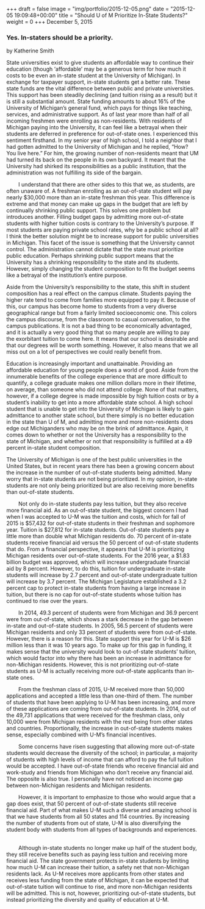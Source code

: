 +++
draft = false
image = "img/portfolio/2015-12-05.png"
date = "2015-12-05 19:09:48+00:00"
title = "Should U of M Prioritize In-State Students?"
weight = 0
+++
December 5, 2015
<!--more-->
### Yes. In-staters should be a priority.




by Katherine Smith


State universities exist to give students an affordable way to continue their education (though ‘affordable’ may be a generous term for how much it costs to be even an in-state student at the University of Michigan). In exchange for taxpayer support, in-state students get a better rate. These state funds are the vital difference between public and private universities. This support has been steadily declining (and tuition rising as a result) but it is still a substantial amount. State funding amounts to about 16% of the University of Michigan’s general fund, which pays for things like teaching, services, and administrative support. As of last year more than half of all incoming freshmen were enrolling as non-residents. With residents of Michigan paying into the University, it can feel like a betrayal when their students are deferred in preference for out-of-state ones. I experienced this sentiment firsthand. In my senior year of high school, I told a neighbor that I had gotten admitted to the University of Michigan and he replied, “How? You live here.” For him, the growing number of non-residents meant that UM had turned its back on the people in its own backyard. It meant that the University had shirked its responsibilities as a public institution, that the administration was not fulfilling its side of the bargain.

        I understand that there are other sides to this that we, as students, are often unaware of. A freshman enrolling as an out-of-state student will pay nearly $30,000 more than an in-state freshman this year. This difference is extreme and that money can make up gaps in the budget that are left by continually shrinking public support. This solves one problem but introduces another. Filling budget gaps by admitting more out-of-state students with higher tuition costs is contrary to the University’s purpose. If most students are paying private school rates, why be a public school at all? I think the better solution might be to increase support for public universities in Michigan. This facet of the issue is something that the University cannot control. The administration cannot dictate that the state must prioritize public education. Perhaps shrinking public support means that the University has a shrinking responsibility to the state and its students. However, simply changing the student composition to fit the budget seems like a betrayal of the institution’s entire purpose.

Aside from the University’s responsibility to the state, this shift in student composition has a real effect on the campus climate. Students paying the higher rate tend to come from families more equipped to pay it. Because of this, our campus has become home to students from a very diverse geographical range but from a fairly limited socioeconomic one. This colors the campus discourse, from the classroom to casual conversation, to the campus publications. It is not a bad thing to be economically advantaged, and it is actually a very good thing that so many people are willing to pay the exorbitant tuition to come here. It means that our school is desirable and that our degrees will be worth something. However, it also means that we all miss out on a lot of perspectives we could really benefit from.

Education is increasingly important and unattainable. Providing an affordable education for young people does a world of good. Aside from the innumerable benefits of the college experience that are more difficult to quantify, a college graduate makes one million dollars more in their lifetime, on average, than someone who did not attend college. None of that matters, however, if a college degree is made impossible by high tuition costs or by a student’s inability to get into a more affordable state school. A high school student that is unable to get into the University of Michigan is likely to gain admittance to another state school, but there simply is no better education in the state than U of M, and admitting more and more non-residents does edge out Michiganders who may be on the brink of admittance. Again, it comes down to whether or not the University has a responsibility to the state of Michigan, and whether or not that responsibility is fulfilled at a 49 percent in-state student composition.

The University of Michigan is one of the best public universities in the United States, but in recent years there has been a growing concern about the increase in the number of out-of-state students being admitted. Many worry that in-state students are not being prioritized. In my opinion, in-state students are not only being prioritized but are also receiving more benefits than out-of-state students.

        Not only do in-state students pay less tuition, but they also receive more financial aid. As an out-of-state student, the biggest concern I had when I was accepted to U-M was the tuition and costs, which for fall of 2015 is $57,432 for out-of-state students in their freshman and sophomore year. Tuition is $27,812 for in-state students. Out-of-state students pay a little more than double what Michigan residents do. 70 percent of in-state students receive financial aid versus the 50 percent of out-of-state students that do. From a financial perspective, it appears that U-M is prioritizing Michigan residents over out-of-state students. For the 2016 year, a $1.83 billion budget was approved, which will increase undergraduate financial aid by 8 percent. However, to do this, tuition for undergraduate in-state students will increase by 2.7 percent and out-of-state undergraduate tuition will increase by 3.7 percent. The Michigan Legislature established a 3.2 percent cap to protect in-state students from having a large increase in tuition, but there is no cap for out-of-state students whose tuition has continued to rise over the years.

        In 2014, 49.3 percent of students were from Michigan and 36.9 percent were from out-of-state, which shows a stark decrease in the gap between in-state and out-of-state students. In 2005, 56.5 percent of students were Michigan residents and only 33 percent of students were from out-of-state. However, there is a reason for this. State support this year for U-M is $26 million less than it was 10 years ago. To make up for this gap in funding, it makes sense that the university would look to out-of-state students’ tuition, which would factor into why there has been an increase in admittance for non-Michigan residents. However, this is not prioritizing out-of-state students as U-M is actually receiving more out-of-state applicants than in-state ones.

        From the freshman class of 2015, U-M received more than 50,000 applications and accepted a little less than one-third of them. The number of students that have been applying to U-M has been increasing, and more of these applications are coming from out-of-state students. In 2014, out of the 49,731 applications that were received for the freshman class, only 10,000 were from Michigan residents with the rest being from other states and countries. Proportionally, the increase in out-of-state students makes sense, especially combined with U-M’s financial incentives.

        Some concerns have risen suggesting that allowing more out-of-state students would decrease the diversity of the school; in particular, a majority of students with high levels of income that can afford to pay the full tuition would be accepted. I have out-of-state friends who receive financial aid and work-study and friends from Michigan who don’t receive any financial aid. The opposite is also true. I personally have not noticed an income gap between non-Michigan residents and Michigan residents.

        However, it is important to emphasize to those who would argue that a gap does exist, that 50 percent of out-of-state students still receive financial aid. Part of what makes U-M such a diverse and amazing school is that we have students from all 50 states and 114 countries. By increasing the number of students from out of state, U-M is also diversifying the student body with students from all types of backgrounds and experiences.  

        Although in-state students no longer make up half of the student body, they still receive benefits such as paying less tuition and receiving more financial aid. The state government protects in-state students by limiting how much U-M can increase their tuition, a safety net that non-Michigan residents lack. As U-M receives more applicants from other states and receives less funding from the state of Michigan, it can be expected that out-of-state tuition will continue to rise, and more non-Michigan residents will be admitted. This is not, however, prioritizing out-of-state students, but instead prioritizing the diversity and quality of education at U-M.


